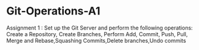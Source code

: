 # Git-Operations-A1
Assignment 1 : Set up the Git Server and perform the following operations: Create a Repository, Create Branches, Perform Add, Commit, Push, Pull, Merge and Rebase,Squashing Commits,Delete branches,Undo commits
